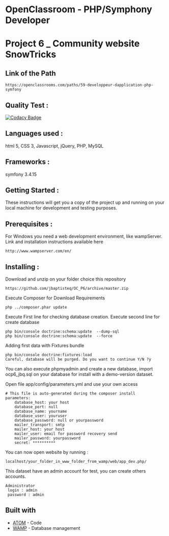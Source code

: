 # OpenClassroom - PHP/Symphony Developer
# Project 6 _ Community website SnowTricks

## Link of the Path
 ```
 https://openclassrooms.com/paths/59-developpeur-dapplication-php-symfony
 ```

## Quality Test :

[![Codacy Badge](https://api.codacy.com/project/badge/Grade/2b11123de9054fb08d3fedd8fd214d17)](https://www.codacy.com/app/jbaptisteq/OC_P6?utm_source=github.com&amp;utm_medium=referral&amp;utm_content=jbaptisteq/OC_P6&amp;utm_campaign=Badge_Grade)

## Languages used :
  html 5, CSS 3, Javascript, jQuery, PHP, MySQL

## Frameworks :
  symfony 3.4.15

## Getting Started :
   These instructions will get you a copy of the project up and running on your local machine for development and testing purposes.

## Prerequisites :
   For Windows you need a web development environment, like wampServer.
   Link and installation instructions available here
   ```
   http://www.wampserver.com/en/
   ```

## Installing :
  Download and unzip on your folder choice this repository
  ```
  https://github.com/jbaptisteq/OC_P6/archive/master.zip
  ```

  Execute Composer for Download Requirements
  ```
  php ../composer.phar update
  ```

  Execute First line for checking database creation.
  Execute second line for create database
  ```
  php bin/console doctrine:schema:update  --dump-sql
  php bin/console doctrine:schema:update  --force
  ```

  Adding first data with Fixtures bundle
  ```
  php bin/console doctrine:fixtures:load
  Careful, database will be purged. Do you want to continue Y/N ?y
  ```

  You can also execute phpmyadmin and create a new database, import ocp6_jbq.sql on your database for install with a demo-version dataset.

  Open file app/config/parameters.yml and use your own access
  ```
  # This file is auto-generated during the composer install
  parameters:
      database_host: your host
      database_port: null
      database_name: yourname
      database_user: youruser
      database_password: null or yourpassword
      mailer_transport: smtp
      mailer_host: your host
      mailer_user: email for password recovery send
      mailer_password: yourpassword
      secret: **********
  ```

  You can now open website by running :
  ```
  localhost/your_folder_in_www_folder_from_wamp/web/app_dev.php/
  ```


  This dataset have an admin account for test, you can create others accounts.
  ```
  Administrator
   login : admin
   password : admin
  ```

 ## Built with
 * [ATOM](https://atom.io/) - Code
 * [WAMP](http://www.wampserver.com/en/) - Database management
